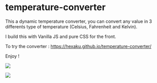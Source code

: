# temperature-converter

This a dynamic temperature converter, you can convert any value in 3 differents type of temperature (Celsius, Fahrenheit and Kelvin). 

I build this with Vanilla JS and pure CSS for the front. 

To try the converter : https://hexaku.github.io/temperature-converter/

Enjoy !

![](images/temperatures.png)

![](images/temperature2.png)
